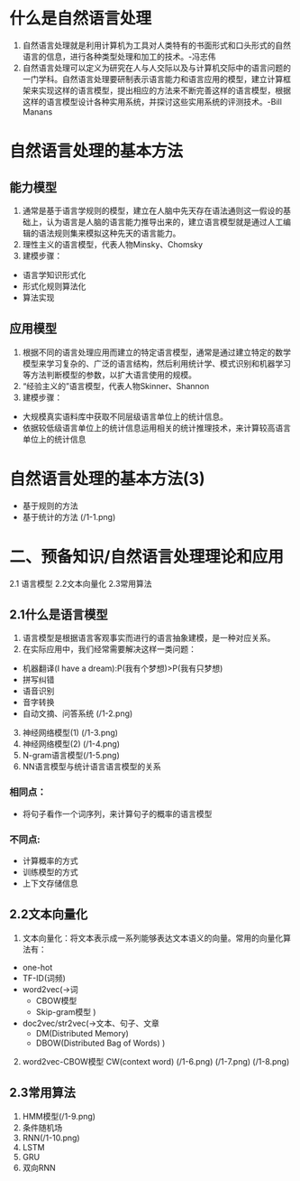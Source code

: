 # 什么是自然语言处理
1. 自然语言处理就是利用计算机为工具对人类特有的书面形式和口头形式的自然语言的信息，进行各种类型处理和加工的技术。-冯志伟
2. 自然语言处理可以定义为研究在人与人交际以及与计算机交际中的语言问题的一门学科。自然语言处理要研制表示语言能力和语言应用的模型，建立计算框架来实现这样的语言模型，提出相应的方法来不断完善这样的语言模型，根据这样的语言模型设计各种实用系统，并探讨这些实用系统的评测技术。-Bill Manans
# 自然语言处理的基本方法
## 能力模型
1. 通常是基于语言学规则的模型，建立在人脑中先天存在语法通则这一假设的基础上，认为语言是人脑的语言能力推导出来的，建立语言模型就是通过人工编辑的语法规则集来模拟这种先天的语言能力。
2. 理性主义的语言模型，代表人物Minsky、Chomsky
3. 建模步骤：
- 语言学知识形式化
- 形式化规则算法化
- 算法实现
## 应用模型
1. 根据不同的语言处理应用而建立的特定语言模型，通常是通过建立特定的数学模型来学习复杂的、广泛的语言结构，然后利用统计学、模式识别和机器学习等方法判断模型的参数，以扩大语言使用的规模。
2. “经验主义的”语言模型，代表人物Skinner、Shannon
3. 建模步骤：
- 大规模真实语料库中获取不同层级语言单位上的统计信息。
- 依据较低级语言单位上的统计信息运用相关的统计推理技术，来计算较高语言单位上的统计信息
# 自然语言处理的基本方法(3)
- 基于规则的方法
- 基于统计的方法
(/1-1.png)

# 二、预备知识/自然语言处理理论和应用
2.1 语言模型 
2.2文本向量化
2.3常用算法

## 2.1什么是语言模型
1. 语言模型是根据语言客观事实而进行的语言抽象建模，是一种对应关系。
2. 在实际应用中，我们经常需要解决这样一类问题：
- 机器翻译(I have a dream):P(我有个梦想)>P(我有只梦想)
- 拼写纠错
- 语音识别
- 音字转换
- 自动文摘、问答系统
(/1-2.png)
3. 神经网络模型(1) (/1-3.png)
4. 神经网络模型(2) (/1-4.png)
5. N-gram语言模型(/1-5.png)
6. NN语言模型与统计语言语言模型的关系
### 相同点：
-  将句子看作一个词序列，来计算句子的概率的语言模型
### 不同点:
- 计算概率的方式
- 训练模型的方式
- 上下文存储信息

## 2.2文本向量化
1. 文本向量化：将文本表示成一系列能够表达文本语义的向量。常用的向量化算法有：
- one-hot
- TF-ID(词频)
- word2vec(->词
    - CBOW模型
    - Skip-gram模型
)
- doc2vec/str2vec(->文本、句子、文章
    - DM(Distributed Memory)
    - DBOW(Distributed Bag of Words)
)

2. word2vec-CBOW模型
CW(context word)
(/1-6.png)
(/1-7.png)
(/1-8.png)

## 2.3常用算法
1. HMM模型(/1-9.png)
2. 条件随机场
3. RNN(/1-10.png)
4. LSTM
5. GRU
6. 双向RNN


